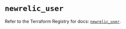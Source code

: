 # `newrelic_user`

Refer to the Terraform Registry for docs: [`newrelic_user`](https://registry.terraform.io/providers/newrelic/newrelic/3.37.0/docs/resources/user).
